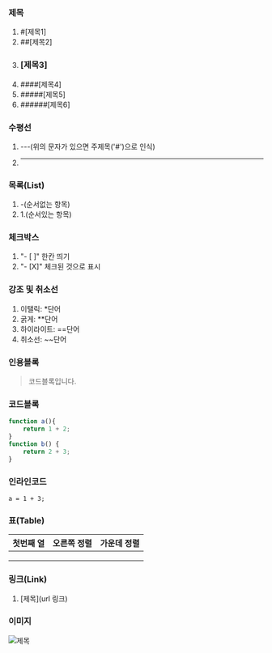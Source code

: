 


### 제목
1. #[제목1]
2. ##[제목2]
3. ### [제목3]
4. ####[제목4]
5. #####[제목5]
6. ######[제목6]
### 수평선
1. ---(위의 문자가 있으면 주제목('#')으로 인식)
2. ***

### 목록(List)
1. -(순서없는 항목)
2. 1.(순서있는 항목)

### 체크박스
1. "- [ ]" 한칸 띄기
2. "- [X]" 체크된 것으로 표시

### 강조 및 취소선
1. 이탤릭: *단어
2. 굵게: **단어 
3. 하이라이트: ==단어
4. 취소선: ~~단어

### 인용블록
> 코드블록입니다.

### 코드블록
```js
function a(){
	return 1 + 2;
}
function b() {
	return 2 + 3;
}
```


### 인라인코드
`a = 1 + 3;`


### 표(Table)

| 첫번째 열 | 오른쪽 정렬 | 가운데 정렬 |
| ----- | ------ | ------ |
|       |        |        |
|       |        |        |
|       |        |        |

### 링크(Link)
1. [제목](url 링크)

### 이미지
![제목](이미지주소)


